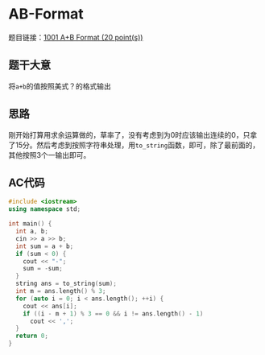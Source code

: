 # AB-Format
题目链接：[1001 A+B Format (20 point(s))](https://pintia.cn/problem-sets/994805342720868352/problems/994805528788582400)

## 题干大意

将`a+b`的值按照美式？的格式输出

## 思路

刚开始打算用求余运算做的，草率了，没有考虑到为0时应该输出连续的0，只拿了15分。然后考虑到按照字符串处理，用`to_string`函数，即可，除了最前面的，其他按照3个一输出即可。

## AC代码

```cpp linenums="1"
#include <iostream>
using namespace std;

int main() {
  int a, b;
  cin >> a >> b;
  int sum = a + b;
  if (sum < 0) {
    cout << "-";
    sum = -sum;
  }
  string ans = to_string(sum);
  int m = ans.length() % 3;
  for (auto i = 0; i < ans.length(); ++i) {
    cout << ans[i];
    if ((i - m + 1) % 3 == 0 && i != ans.length() - 1)
      cout << ',';
  }
  return 0;
}
```
